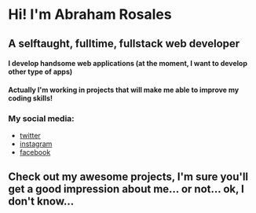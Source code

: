 # Hi! I'm Abraham Rosales
## A selftaught, fulltime, fullstack web developer

#### I develop handsome web applications (at the moment, I want to develop other type of apps)
#### Actually I'm working in projects that will make me able to improve my coding skills!

### My social media:

+ [twitter](https://twitter.com/_AbrahamRosales)
+ [instagram](https://www.instagram.com/_.abrahamrosales._/)
+ [facebook](https://www.facebook.com/profile.php?id=100055858146134)

## Check out my awesome projects, I'm sure you'll get a good impression about me... or not... ok, I don't know...
